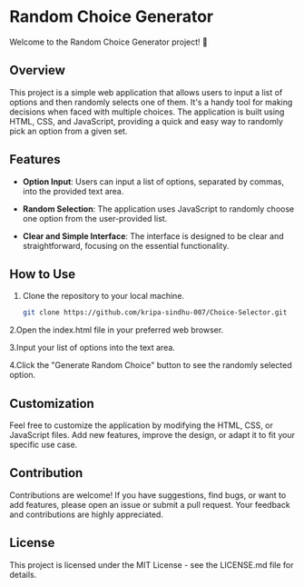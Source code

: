 # Random Choice Generator

Welcome to the Random Choice Generator project! 🎲

## Overview

This project is a simple web application that allows users to input a list of options and then randomly selects one of them. It's a handy tool for making decisions when faced with multiple choices. The application is built using HTML, CSS, and JavaScript, providing a quick and easy way to randomly pick an option from a given set.

## Features

- **Option Input**: Users can input a list of options, separated by commas, into the provided text area.

- **Random Selection**: The application uses JavaScript to randomly choose one option from the user-provided list.

- **Clear and Simple Interface**: The interface is designed to be clear and straightforward, focusing on the essential functionality.

## How to Use

1. Clone the repository to your local machine.
   ```bash
   git clone https://github.com/kripa-sindhu-007/Choice-Selector.git
2.Open the index.html file in your preferred web browser.

3.Input your list of options into the text area.

4.Click the "Generate Random Choice" button to see the randomly selected option.
## Customization
Feel free to customize the application by modifying the HTML, CSS, or JavaScript files. Add new features, improve the design, or adapt it to fit your specific use case.

## Contribution
Contributions are welcome! If you have suggestions, find bugs, or want to add features, please open an issue or submit a pull request. Your feedback and contributions are highly appreciated.

## License
This project is licensed under the MIT License - see the LICENSE.md file for details.
